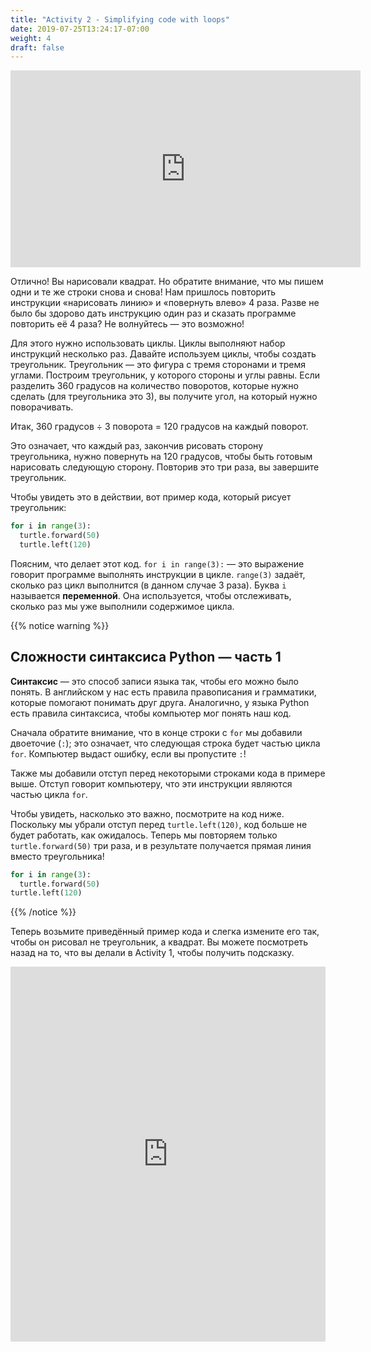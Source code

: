 ```yaml
---
title: "Activity 2 - Simplifying code with loops"
date: 2019-07-25T13:24:17-07:00
weight: 4
draft: false
---
```


<p style="text-align: center;"><iframe width="560" height="315" src="https://www.youtube.com/embed/kGhMGdqqV-w" frameborder="0" allow="accelerometer; autoplay; clipboard-write; encrypted-media; gyroscope; picture-in-picture" allowfullscreen></iframe></p>

Отлично! Вы нарисовали квадрат. Но обратите внимание, что мы пишем одни и те же строки снова и снова! Нам пришлось повторить инструкции «нарисовать линию» и «повернуть влево» 4 раза. Разве не было бы здорово дать инструкцию один раз и сказать программе повторить её 4 раза? Не волнуйтесь — это возможно!

Для этого нужно использовать циклы. Циклы выполняют набор инструкций несколько раз. Давайте используем циклы, чтобы создать треугольник. Треугольник — это фигура с тремя сторонами и тремя углами. Построим треугольник, у которого стороны и углы равны. Если разделить 360 градусов на количество поворотов, которые нужно сделать (для треугольника это 3), вы получите угол, на который нужно поворачивать.

Итак, 360 градусов ÷ 3 поворота = 120 градусов на каждый поворот.

Это означает, что каждый раз, закончив рисовать сторону треугольника, нужно повернуть на 120 градусов, чтобы быть готовым нарисовать следующую сторону. Повторив это три раза, вы завершите треугольник.

Чтобы увидеть это в действии, вот пример кода, который рисует треугольник:

``` python
for i in range(3):
  turtle.forward(50)
  turtle.left(120)
```

Поясним, что делает этот код. `for i in range(3):` — это выражение говорит программе выполнять инструкции в цикле. `range(3)` задаёт, сколько раз цикл выполнится (в данном случае 3 раза). Буква `i` называется **переменной**. Она используется, чтобы отслеживать, сколько раз мы уже выполнили содержимое цикла. 

{{% notice warning %}}

## Сложности синтаксиса Python — часть 1

**Синтаксис** — это способ записи языка так, чтобы его можно было понять. В английском у нас есть правила правописания и грамматики, которые помогают понимать друг друга. Аналогично, у языка Python есть правила синтаксиса, чтобы компьютер мог понять наш код.

Сначала обратите внимание, что в конце строки с `for` мы добавили двоеточие (`:`); это означает, что следующая строка будет частью цикла `for`. Компьютер выдаст ошибку, если вы пропустите `:`!

Также мы добавили отступ перед некоторыми строками кода в примере выше. Отступ говорит компьютеру, что эти инструкции являются частью цикла `for`.

Чтобы увидеть, насколько это важно, посмотрите на код ниже. Поскольку мы убрали отступ перед `turtle.left(120)`, код больше не будет работать, как ожидалось. Теперь мы повторяем только `turtle.forward(50)` три раза, и в результате получается прямая линия вместо треугольника!

``` python
for i in range(3):
  turtle.forward(50)
turtle.left(120)
```

{{% /notice %}}

Теперь возьмите приведённый пример кода и слегка измените его так, чтобы он рисовал не треугольник, а квадрат. Вы можете посмотреть назад на то, что вы делали в Activity 1, чтобы получить подсказку.

<iframe src="https://trinket.io/embed/python/892913b49a" width="100%" height="600" frameborder="0" marginwidth="0" marginheight="0" allowfullscreen></iframe>